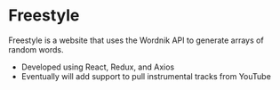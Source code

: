 # Freestyle

Freestyle is a website that uses the Wordnik API to generate arrays of random words.

- Developed using React, Redux, and Axios
- Eventually will add support to pull instrumental tracks from YouTube
